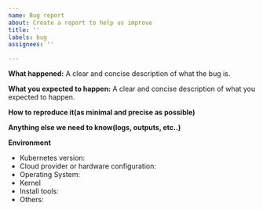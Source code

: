 ```yaml
---
name: Bug report
about: Create a report to help us improve
title: ''
labels: bug
assignees: ''

---
```


**What happened:**
A clear and concise description of what the bug is.

**What you expected to happen:**
A clear and concise description of what you expected to happen.

**How to reproduce it(as minimal and precise as possible)**

**Anything else we need to know(logs, outputs, etc..)**

**Environment**
* Kubernetes version:
* Cloud provider or hardware configuration:
* Operating System:
* Kernel
* Install tools:
* Others:
